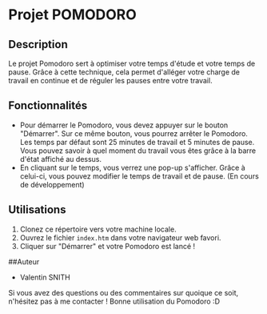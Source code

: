 # Projet POMODORO

## Description
  Le projet Pomodoro sert à optimiser votre temps d'étude et votre temps de pause. Grâce à cette technique, cela permet d'alléger votre charge de travail en continue et de réguler les pauses entre votre travail.

## Fonctionnalités
- Pour démarrer le Pomodoro, vous devez appuyer sur le bouton "Démarrer". Sur ce même bouton, vous pourrez arrêter le Pomodoro. Les temps par défaut sont 25 minutes de travail et 5 minutes de pause. 
Vous pouvez savoir à quel moment du travail vous êtes grâce à la barre d'état affiché au dessus. 
- En cliquant sur le temps, vous verrez une pop-up s'afficher. Grâce à celui-ci, vous pouvez modifier le temps de travail et de pause. (En cours de développement)

## Utilisations
1. Clonez ce répertoire vers votre machine locale.
2. Ouvrez le fichier `index.htm` dans votre navigateur web favori.
3. Cliquer sur "Démarrer" et votre Pomodoro est lancé !

##Auteur
- Valentin SNITH

Si vous avez des questions ou des commentaires sur quoique ce soit, n'hésitez pas à me contacter !
Bonne utilisation du Pomodoro :D
